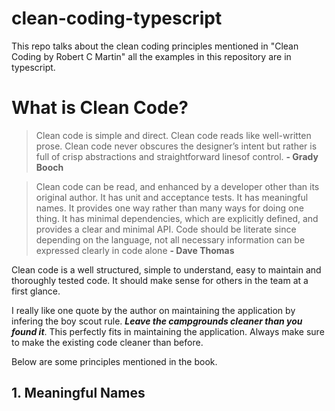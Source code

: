 # clean-coding-typescript
This repo talks about the clean coding principles mentioned in "Clean Coding by Robert C Martin" all the examples in this repository are in typescript.

# What is Clean Code?
> Clean code is simple and direct. Clean code reads like well-written prose. Clean code never obscures the designer’s intent but rather is full of crisp abstractions and straightforward linesof control. **- Grady Booch**

> Clean code can be read, and enhanced by a developer other than its original author. It has unit and acceptance tests. It has meaningful names. It provides one way rather than many ways for doing one thing. It has minimal dependencies, which are explicitly defined, and provides a clear and minimal API. Code should be literate since depending on the language, not all necessary information can be expressed clearly in code alone **- Dave Thomas**

Clean code is a well structured, simple to understand, easy to maintain and thoroughly tested code. It should make sense for others in the team at a first glance. 

I really like one quote by the author on maintaining the application by infering the boy scout rule. ***Leave the campgrounds cleaner than you found it***. This perfectly fits in maintaining the application. Always make sure to make the existing code cleaner than before.

Below are some principles mentioned in the book.
## 1. Meaningful Names




